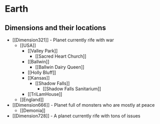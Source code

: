 # Earth

## Dimensions and their locations
- [[Dimension321]] - Planet currently rife with war
	- [[USA]]
		- [[Valley Park]]
			- [[Sacred Heart Church]]
		- [[Ballwin]]
			- [[Ballwin Dairy Queen]]
		- [[Holly Bluff]]
		- [[Kansas]]
			- [[Shadow Falls]]
				- [[Shadow Falls Sanitarium]]
		- [[TriLamHouse]]
	- [[England]]
- [[Dimension666]] - Planet full of monsters who are mostly at peace
	- [[Demonia]]
- [[Dimension728]] - A planet currently rife with tons of issues

 
